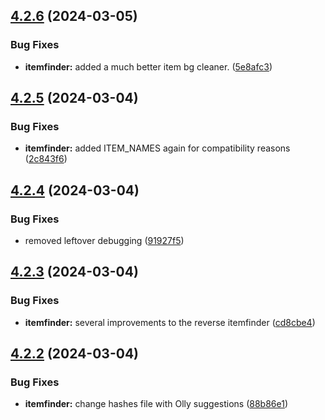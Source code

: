 ## [4.2.6](https://github.com/Torwent/SRL-T/compare/v4.2.5...v4.2.6) (2024-03-05)


### Bug Fixes

* **itemfinder:** added a much better item bg cleaner. ([5e8afc3](https://github.com/Torwent/SRL-T/commit/5e8afc3cf60d7d474e126f6a0d8400f197c8cc57))



## [4.2.5](https://github.com/Torwent/SRL-T/compare/v4.2.4...v4.2.5) (2024-03-04)


### Bug Fixes

* **itemfinder:** added ITEM_NAMES  again for compatibility reasons ([2c843f6](https://github.com/Torwent/SRL-T/commit/2c843f6e69c54145eea770a6a6405721445632d4))



## [4.2.4](https://github.com/Torwent/SRL-T/compare/v4.2.3...v4.2.4) (2024-03-04)


### Bug Fixes

* removed leftover debugging ([91927f5](https://github.com/Torwent/SRL-T/commit/91927f5beeeff4a8b46f52e8ba0b774f2fa8841c))



## [4.2.3](https://github.com/Torwent/SRL-T/compare/v4.2.2...v4.2.3) (2024-03-04)


### Bug Fixes

* **itemfinder:** several improvements to the reverse itemfinder ([cd8cbe4](https://github.com/Torwent/SRL-T/commit/cd8cbe4cb2a188829a6db065c2e12be5f12a1e90))



## [4.2.2](https://github.com/Torwent/SRL-T/compare/v4.2.1...v4.2.2) (2024-03-04)


### Bug Fixes

* **itemfinder:** change hashes file with Olly suggestions ([88b86e1](https://github.com/Torwent/SRL-T/commit/88b86e11061dd2e496defc8da8d2537a0de1a43a))



